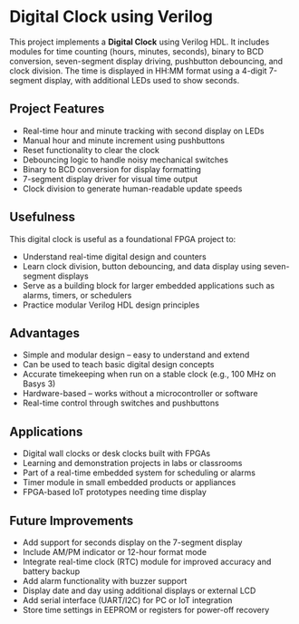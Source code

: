 # Digital Clock using Verilog

This project implements a **Digital Clock** using Verilog HDL. It includes modules for time counting (hours, minutes, seconds), binary to BCD conversion, seven-segment display driving, pushbutton debouncing, and clock division. The time is displayed in HH:MM format using a 4-digit 7-segment display, with additional LEDs used to show seconds.

## Project Features

- Real-time hour and minute tracking with second display on LEDs  
- Manual hour and minute increment using pushbuttons  
- Reset functionality to clear the clock  
- Debouncing logic to handle noisy mechanical switches  
- Binary to BCD conversion for display formatting  
- 7-segment display driver for visual time output  
- Clock division to generate human-readable update speeds  

## Usefulness

This digital clock is useful as a foundational FPGA project to:

- Understand real-time digital design and counters  
- Learn clock division, button debouncing, and data display using seven-segment displays  
- Serve as a building block for larger embedded applications such as alarms, timers, or schedulers  
- Practice modular Verilog HDL design principles  

## Advantages

- Simple and modular design – easy to understand and extend  
- Can be used to teach basic digital design concepts  
- Accurate timekeeping when run on a stable clock (e.g., 100 MHz on Basys 3)  
- Hardware-based – works without a microcontroller or software  
- Real-time control through switches and pushbuttons  

## Applications

- Digital wall clocks or desk clocks built with FPGAs  
- Learning and demonstration projects in labs or classrooms  
- Part of a real-time embedded system for scheduling or alarms  
- Timer module in small embedded products or appliances  
- FPGA-based IoT prototypes needing time display  

## Future Improvements

- Add support for seconds display on the 7-segment display  
- Include AM/PM indicator or 12-hour format mode  
- Integrate real-time clock (RTC) module for improved accuracy and battery backup  
- Add alarm functionality with buzzer support  
- Display date and day using additional displays or external LCD  
- Add serial interface (UART/I2C) for PC or IoT integration  
- Store time settings in EEPROM or registers for power-off recovery  
